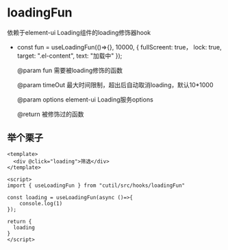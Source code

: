 # loadingFun

依赖于element-ui Loading组件的loading修饰器hook

- const fun = useLoadingFun(()=>{}, 10000, {
  fullScreent: true，
  lock: true,
  target: ".el-content",
  text: "加载中"
});

  @param fun 需要被loading修饰的函数

  @param timeOut 最大时间限制，超出后自动取消loading，默认10*1000

  @param options element-ui Loading服务options

  @return 被修饰过的函数

## 举个栗子

```
<template>
  <div @click="loading">筛选</div>
</template>

<script>
import { useLoadingFun } from "cutil/src/hooks/loadingFun"

const loading = useLoadingFun(async ()=>{
    console.log(1)
});

return {
  loading
}
</script>
```
